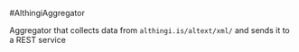 #AlthingiAggregator

Aggregator that collects data from `althingi.is/altext/xml/` and sends it to a REST service
